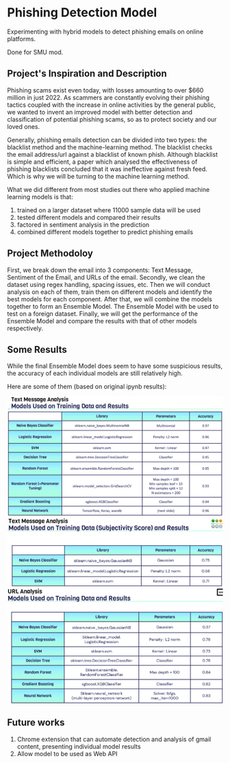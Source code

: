 # Phishing Detection Model
Experimenting with hybrid models to detect phishing emails on online platforms.

Done for SMU mod.

## Project's Inspiration and Description
Phishing scams exist even today, with losses amounting to over $660 million in just 2022. 
As scammers are constantly evolving their phishing tactics coupled with the increase in online activities by the general public, we wanted to invent an improved model with better detection and classification of potential phishing scams, so as to protect society and our loved ones.

Generally, phishing emails detection can be divided into two types: the blacklist method and the machine-learning method. The blacklist checks the email address/url against a blacklist of known phish.
Although blacklist is simple and efficient, a paper which analysed the effectiveness of phishing blacklists concluded that it was ineffective against fresh feed. Which is why we will be turning to the machine learning method.

What we did different from most studies out there who applied machine learning models is that:
1. trained on a larger dataset where 11000 sample data will be used
2. tested different models and compared their results
3. factored in sentiment analysis in the prediction
4. combined different models together to predict phishing emails

## Project Methodoloy
First, we break down the email into 3 components: Text Message, Sentiment of the Email, and URLs of the email.
Secondly, we clean the dataset using regex handling, spacing issues, etc.
Then we will conduct analysis on each of them, train them on different models and identify the best models for each component.
After that, we will combine the models together to form an Ensemble Model. The Ensemble Model with be used to test on a foreign dataset. 
Finally, we will get the performance of the Ensemble Model and compare the results with that of other models respectively.

## Some Results
While the final Ensemble Model does seem to have some suspicious results, the accuracy of each individual models are still relatively high. 

Here are some of them (based on original ipynb results):

![email text analysis results](/images/email_text_results.png?raw=true "email text analysis results")
![email text sentiment subjectivity score results](/images/email_text_sentiment_results.png?raw=true "email text sentiment subjectivity score analysis results")
![url results](/images/url_results.png?raw=true "url analysis results")

## Future works
1. Chrome extension that can automate detection and analysis of gmail content, presenting individual model results 
2. Allow model to be used as Web API